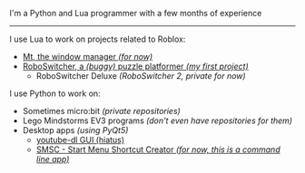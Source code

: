 I'm a Python and Lua programmer with a few months of experience
***

I use Lua to work on projects related to Roblox:
- [Mt, the window manager _(for now)_](https://github.com/Mt-roblox/Mt)
- [RoboSwitcher, a _(buggy)_ puzzle platformer _(my first project)_](https://www.roblox.com/games/7390680031/RoboSwitcher)
  - RoboSwitcher Deluxe _(RoboSwitcher 2, private for now)_

I use Python to work on:
- Sometimes micro:bit _(private repositories)_
- Lego Mindstorms EV3 programs _(don't even have repositories for them)_
- Desktop apps _(using PyQt5)_
  - [youtube-dl GUI (hiatus)](https://github.com/MatusGuy/youtube-dl_GUI)
  - [SMSC - Start Menu Shortcut Creator _(for now, this is a command line app)_](https://github.com/MatusGuy/smsc)
